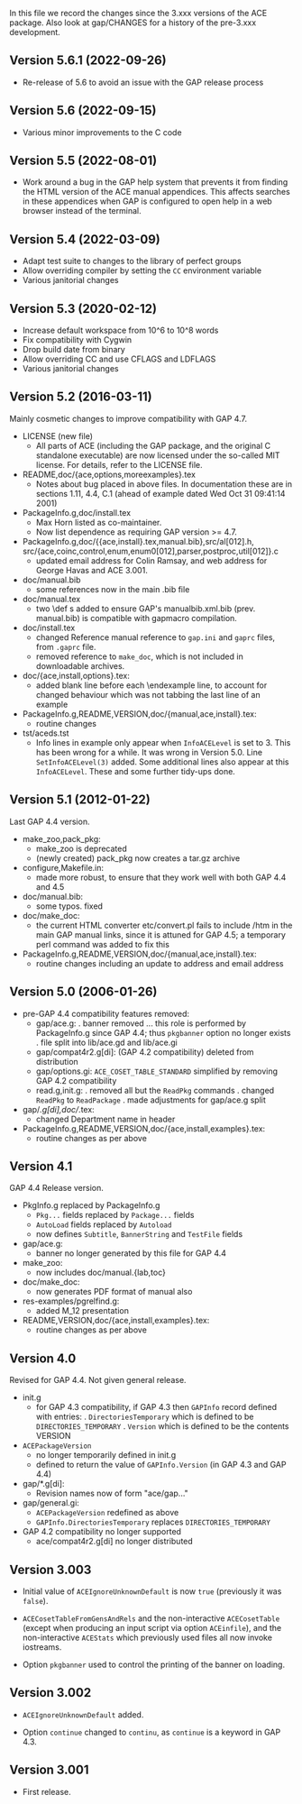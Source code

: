 In this file we record the changes since the 3.xxx versions of the ACE
package. Also look at gap/CHANGES  for  a  history  of  the  pre-3.xxx
development.

## Version 5.6.1 (2022-09-26)
  * Re-release of 5.6 to avoid an issue with the GAP release process

## Version 5.6 (2022-09-15)
  * Various minor improvements to the C code

## Version 5.5 (2022-08-01)
  * Work around a bug in the GAP help system that prevents it from finding
    the HTML version of the ACE manual appendices. This affects searches in
    these appendices when GAP is configured to open help in a web browser
    instead of the terminal.

## Version 5.4 (2022-03-09)
  * Adapt test suite to changes to the library of perfect groups
  * Allow overriding compiler by setting the `CC` environment variable
  * Various janitorial changes

## Version 5.3 (2020-02-12)
  * Increase default workspace from 10^6 to 10^8 words
  * Fix compatibility with Cygwin
  * Drop build date from binary
  * Allow overriding CC and use CFLAGS and LDFLAGS
  * Various janitorial changes

## Version 5.2 (2016-03-11)
  Mainly cosmetic changes to improve compatibility with GAP 4.7.
  * LICENSE (new file)
    - All parts of ACE (including the GAP package, and the original C
      standalone executable) are now licensed under the so-called MIT 
      license. For details, refer to the LICENSE file.
  * README,doc/{ace,options,moreexamples}.tex
    - Notes about bug placed in above files.
      In documentation these are in sections 1.11, 4.4, C.1 (ahead of
      example dated Wed Oct 31 09:41:14 2001)
  * PackageInfo.g,doc/install.tex
    - Max Horn listed as co-maintainer.
    - Now list dependence as requiring GAP version >= 4.7.
  * PackageInfo.g,doc/{{ace,install}.tex,manual.bib},src/al[012].h,
    src/{ace,coinc,control,enum,enum0[012],parser,postproc,util[012]}.c
    - updated email address for Colin Ramsay, and web address for 
      George Havas and ACE 3.001.
  * doc/manual.bib
    - some references now in the main .bib file
  * doc/manual.tex
    - two \def s added to ensure GAP's manualbib.xml.bib (prev. manual.bib)
      is compatible with gapmacro compilation.
  * doc/install.tex
    - changed Reference manual reference to `gap.ini` and `gaprc` files,
      from `.gaprc` file.
    - removed reference to `make_doc`, which is not included in
      downloadable archives.
  * doc/{ace,install,options}.tex:
    - added blank line before each \endexample line, to account for
      changed behaviour which was not tabbing the last line of an example
  * PackageInfo.g,README,VERSION,doc/{manual,ace,install}.tex:
    - routine changes
  * tst/aceds.tst
    - Info lines in example only appear when `InfoACELevel` is set to 3.
      This has been wrong for a while. It was wrong in Version 5.0.
      Line `SetInfoACELevel(3)` added. Some additional lines also appear
      at this `InfoACELevel`. These and some further tidy-ups done.

## Version 5.1 (2012-01-22)
  Last GAP 4.4 version.
  * make_zoo,pack_pkg:
    - make_zoo is deprecated
    - (newly created) pack_pkg now creates a tar.gz archive
  * configure,Makefile.in:
    - made more robust, to ensure that they work well with both 
      GAP 4.4 and 4.5
  * doc/manual.bib:
    - some typos. fixed
  * doc/make_doc:
    - the current HTML converter etc/convert.pl fails to include /htm
      in the main GAP manual links, since it is attuned for GAP 4.5; 
      a temporary perl command was added to fix this
  * PackageInfo.g,README,VERSION,doc/{manual,ace,install}.tex:
    - routine changes including an update to address and email address

## Version 5.0 (2006-01-26)
  * pre-GAP 4.4 compatibility features removed:
    - gap/ace.g:
      . banner removed ... this role is performed by PackageInfo.g
        since GAP 4.4; thus `pkgbanner` option no longer exists
      . file split into lib/ace.gd and lib/ace.gi
    - gap/compat4r2.g[di]:
        (GAP 4.2 compatibility) deleted from distribution
    - gap/options.gi:
        `ACE_COSET_TABLE_STANDARD` simplified by removing GAP 4.2
        compatibility
    - read.g,init.g:
      . removed all but the `ReadPkg` commands 
      . changed `ReadPkg` to `ReadPackage`
      . made adjustments for gap/ace.g split
  * gap/*.g[di],doc/*.tex:
    - changed Department name in header
  * PackageInfo.g,README,VERSION,doc/{ace,install,examples}.tex:
    - routine changes as per above

## Version 4.1
  GAP 4.4 Release version.
  * PkgInfo.g replaced by PackageInfo.g
    - `Pkg...` fields replaced by `Package...` fields
    - `AutoLoad` fields replaced by `Autoload`
    - now defines `Subtitle`, `BannerString` and `TestFile` fields
  * gap/ace.g:
    - banner no longer generated by this file for GAP 4.4
  * make_zoo:
    - now includes doc/manual.{lab,toc}
  * doc/make_doc:
    - now generates PDF format of manual also
  * res-examples/pgrelfind.g:
    - added M_12 presentation
  * README,VERSION,doc/{ace,install,examples}.tex:
    - routine changes as per above

## Version 4.0
  Revised for GAP 4.4. Not given general release.
  * init.g 
    - for GAP 4.3 compatibility, if GAP 4.3 then 
      `GAPInfo` record defined with entries:
        . `DirectoriesTemporary` which is defined to be `DIRECTORIES_TEMPORARY`
        . `Version` which is defined to be the contents VERSION
  * `ACEPackageVersion` 
    - no longer temporarily defined in init.g
    - defined to return the value of `GAPInfo.Version` (in GAP 4.3 and GAP 4.4)
  * gap/*.g[di]:
    - Revision names now of form "ace/gap..."
  * gap/general.gi:
    - `ACEPackageVersion` redefined as above
    - `GAPInfo.DirectoriesTemporary` replaces `DIRECTORIES_TEMPORARY`
  * GAP 4.2 compatibility no longer supported 
    - ace/compat4r2.g[di] no longer distributed

## Version 3.003
  * Initial value of `ACEIgnoreUnknownDefault` is now  `true`  (previously
    it was `false`).

  * `ACECosetTableFromGensAndRels` and the non-interactive
    `ACECosetTable` (except when producing an input script via  option 
    `ACEinfile`),  and the non-interactive `ACEStats` which previously 
    used  files  all  now invoke iostreams.

  * Option `pkgbanner` used to control the printing of the banner on
    loading.

## Version 3.002
  * `ACEIgnoreUnknownDefault` added.

  * Option `continue` changed to `continu`, as `continue` is a keyword in
    GAP 4.3.

## Version 3.001
  * First release.
